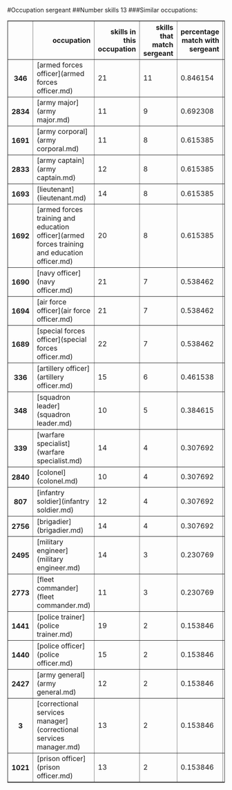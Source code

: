 #Occupation sergeant
##Number skills 13
###Similar occupations:
<table border="1" class="dataframe">
  <thead>
    <tr style="text-align: right;">
      <th></th>
      <th>occupation</th>
      <th>skills in this occupation</th>
      <th>skills that match sergeant</th>
      <th>percentage match with sergeant</th>
      <th>skills not in sergeant</th>
    </tr>
  </thead>
  <tbody>
    <tr>
      <th>346</th>
      <td>[armed forces officer](armed forces officer.md)</td>
      <td>21</td>
      <td>11</td>
      <td>0.846154</td>
      <td>10</td>
    </tr>
    <tr>
      <th>2834</th>
      <td>[army major](army major.md)</td>
      <td>11</td>
      <td>9</td>
      <td>0.692308</td>
      <td>2</td>
    </tr>
    <tr>
      <th>1691</th>
      <td>[army corporal](army corporal.md)</td>
      <td>11</td>
      <td>8</td>
      <td>0.615385</td>
      <td>3</td>
    </tr>
    <tr>
      <th>2833</th>
      <td>[army captain](army captain.md)</td>
      <td>12</td>
      <td>8</td>
      <td>0.615385</td>
      <td>4</td>
    </tr>
    <tr>
      <th>1693</th>
      <td>[lieutenant](lieutenant.md)</td>
      <td>14</td>
      <td>8</td>
      <td>0.615385</td>
      <td>6</td>
    </tr>
    <tr>
      <th>1692</th>
      <td>[armed forces training and education officer](armed forces training and education officer.md)</td>
      <td>20</td>
      <td>8</td>
      <td>0.615385</td>
      <td>12</td>
    </tr>
    <tr>
      <th>1690</th>
      <td>[navy officer](navy officer.md)</td>
      <td>21</td>
      <td>7</td>
      <td>0.538462</td>
      <td>14</td>
    </tr>
    <tr>
      <th>1694</th>
      <td>[air force officer](air force officer.md)</td>
      <td>21</td>
      <td>7</td>
      <td>0.538462</td>
      <td>14</td>
    </tr>
    <tr>
      <th>1689</th>
      <td>[special forces officer](special forces officer.md)</td>
      <td>22</td>
      <td>7</td>
      <td>0.538462</td>
      <td>15</td>
    </tr>
    <tr>
      <th>336</th>
      <td>[artillery officer](artillery officer.md)</td>
      <td>15</td>
      <td>6</td>
      <td>0.461538</td>
      <td>9</td>
    </tr>
    <tr>
      <th>348</th>
      <td>[squadron leader](squadron leader.md)</td>
      <td>10</td>
      <td>5</td>
      <td>0.384615</td>
      <td>5</td>
    </tr>
    <tr>
      <th>339</th>
      <td>[warfare specialist](warfare specialist.md)</td>
      <td>14</td>
      <td>4</td>
      <td>0.307692</td>
      <td>10</td>
    </tr>
    <tr>
      <th>2840</th>
      <td>[colonel](colonel.md)</td>
      <td>10</td>
      <td>4</td>
      <td>0.307692</td>
      <td>6</td>
    </tr>
    <tr>
      <th>807</th>
      <td>[infantry soldier](infantry soldier.md)</td>
      <td>12</td>
      <td>4</td>
      <td>0.307692</td>
      <td>8</td>
    </tr>
    <tr>
      <th>2756</th>
      <td>[brigadier](brigadier.md)</td>
      <td>14</td>
      <td>4</td>
      <td>0.307692</td>
      <td>10</td>
    </tr>
    <tr>
      <th>2495</th>
      <td>[military engineer](military engineer.md)</td>
      <td>14</td>
      <td>3</td>
      <td>0.230769</td>
      <td>11</td>
    </tr>
    <tr>
      <th>2773</th>
      <td>[fleet commander](fleet commander.md)</td>
      <td>11</td>
      <td>3</td>
      <td>0.230769</td>
      <td>8</td>
    </tr>
    <tr>
      <th>1441</th>
      <td>[police trainer](police trainer.md)</td>
      <td>19</td>
      <td>2</td>
      <td>0.153846</td>
      <td>17</td>
    </tr>
    <tr>
      <th>1440</th>
      <td>[police officer](police officer.md)</td>
      <td>15</td>
      <td>2</td>
      <td>0.153846</td>
      <td>13</td>
    </tr>
    <tr>
      <th>2427</th>
      <td>[army general](army general.md)</td>
      <td>12</td>
      <td>2</td>
      <td>0.153846</td>
      <td>10</td>
    </tr>
    <tr>
      <th>3</th>
      <td>[correctional services manager](correctional services manager.md)</td>
      <td>13</td>
      <td>2</td>
      <td>0.153846</td>
      <td>11</td>
    </tr>
    <tr>
      <th>1021</th>
      <td>[prison officer](prison officer.md)</td>
      <td>13</td>
      <td>2</td>
      <td>0.153846</td>
      <td>11</td>
    </tr>
  </tbody>
</table>
